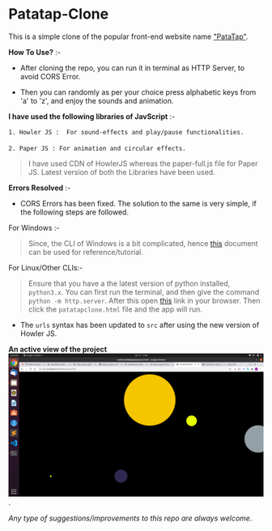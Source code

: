 # Patatap-Clone

This is a simple clone of the popular front-end website name <a href="https://patatap.com/">"PataTap"</a>.

**How To Use?** :-

- After cloning the repo, you can run it in terminal as HTTP Server, to avoid CORS Error.

- Then you can randomly as per your choice press alphabetic     keys from 'a' to 'z', and enjoy the sounds and animation.


**I have used the following libraries of JavScript** :-

    1. Howler JS :  For sound-effects and play/pause functionalities.

    2. Paper JS : For animation and circular effects.

> I have used CDN of HowlerJS whereas the
> paper-full.js file for Paper JS.
> Latest version of both the Libraries have been used.


**Errors Resolved** :-

- CORS Errors has been fixed.
     The solution to the same is very simple, if the following steps are followed.

For Windows :-           
 >Since, the CLI of Windows is a bit complicated, hence [this](https://docs.google.com/document/d/1tq4F-E-dGB22O4qs7YsvpcdxXmwj9SJ0-GZVccyeaSU/edit) document can be used for reference/tutorial.

 For Linux/Other CLIs:-
 > Ensure that you have a the latest version of python installed, `python3.x`. 
 > You can first run the terminal, and then give the command `python -m http.server`.
 >  After this open [this](http://localhost:8000/) link in your browser.
 > Then click the `patatapclone.html` file and the app will run.


 - The `urls` syntax has been updated to `src` after using the new version of Howler JS.


 **An active view of the project**
 <img src="images/PataTap.png">.


*Any type of suggestions/improvements to this repo are always welcome.*
